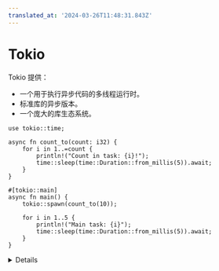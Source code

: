 ```yaml
---
translated_at: '2024-03-26T11:48:31.843Z'
---
```


# Tokio

Tokio 提供：

- 一个用于执行异步代码的多线程运行时。
- 标准库的异步版本。
- 一个庞大的库生态系统。

```rust,editable,compile_fail
use tokio::time;

async fn count_to(count: i32) {
    for i in 1..=count {
        println!("Count in task: {i}!");
        time::sleep(time::Duration::from_millis(5)).await;
    }
}

#[tokio::main]
async fn main() {
    tokio::spawn(count_to(10));

    for i in 1..5 {
        println!("Main task: {i}");
        time::sleep(time::Duration::from_millis(5)).await;
    }
}
```

<details>

- 使用 `tokio::main` 宏，我们现在可以使 `main` 异步。

- `spawn` 函数创建一个新的，并发的“任务”。

- 注意：`spawn` 接受一个 `Future`，你不需要在 `count_to` 上调用 `.await`。

**进一步探索：**

- 为什么 `count_to` 通常不会计数到 10？这是异步取消的一个例子。`tokio::spawn` 返回一个句柄，可以等待它完成。

- 尝试用 `count_to(10).await` 替代生成。

- 尝试等待 `tokio::spawn` 返回的任务。

</details>
